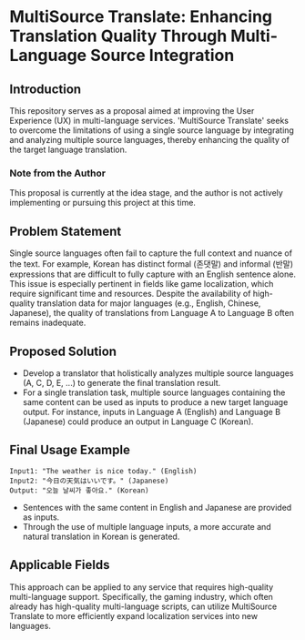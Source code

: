 # MultiSource Translate: Enhancing Translation Quality Through Multi-Language Source Integration

## Introduction

This repository serves as a proposal aimed at improving the User Experience (UX) in multi-language services. 'MultiSource Translate' seeks to overcome the limitations of using a single source language by integrating and analyzing multiple source languages, thereby enhancing the quality of the target language translation.

### Note from the Author

This proposal is currently at the idea stage, and the author is not actively implementing or pursuing this project at this time.

## Problem Statement

Single source languages often fail to capture the full context and nuance of the text. For example, Korean has distinct formal (존댓말) and informal (반말) expressions that are difficult to fully capture with an English sentence alone. This issue is especially pertinent in fields like game localization, which require significant time and resources. Despite the availability of high-quality translation data for major languages (e.g., English, Chinese, Japanese), the quality of translations from Language A to Language B often remains inadequate.

## Proposed Solution

- Develop a translator that holistically analyzes multiple source languages (A, C, D, E, ...) to generate the final translation result.
- For a single translation task, multiple source languages containing the same content can be used as inputs to produce a new target language output. For instance, inputs in Language A (English) and Language B (Japanese) could produce an output in Language C (Korean).

## Final Usage Example

```
Input1: "The weather is nice today." (English)
Input2: "今日の天気はいいです。" (Japanese)
Output: "오늘 날씨가 좋아요." (Korean)
```

- Sentences with the same content in English and Japanese are provided as inputs.
- Through the use of multiple language inputs, a more accurate and natural translation in Korean is generated.

## Applicable Fields

This approach can be applied to any service that requires high-quality multi-language support. Specifically, the gaming industry, which often already has high-quality multi-language scripts, can utilize MultiSource Translate to more efficiently expand localization services into new languages.
